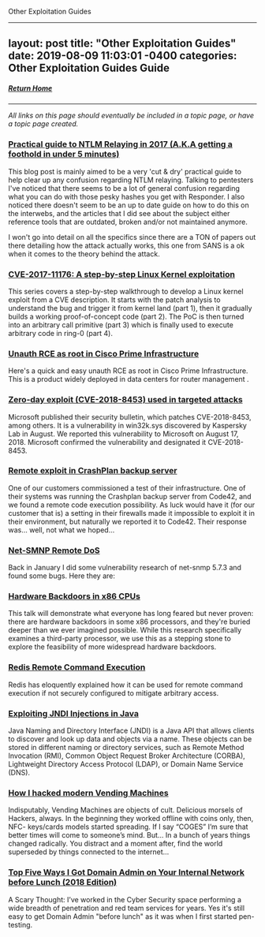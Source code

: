 Other Exploitation Guides

---
layout: post
title:  "Other Exploitation Guides"
date:   2019-08-09 11:03:01 -0400
categories: Other Exploitation Guides Guide
---
##### [Return Home](https://thegetch.github.io/penetration/testing/resources/2020/07/24/Home/)

---

_All links on this page should eventually be included in a topic page, or have a topic page created._

### [Practical guide to NTLM Relaying in 2017 (A.K.A getting a foothold in under 5 minutes)](https://byt3bl33d3r.github.io/practical-guide-to-ntlm-relaying-in-2017-aka-getting-a-foothold-in-under-5-minutes.html)

This blog post is mainly aimed to be a very 'cut & dry' practical guide to help clear up any confusion regarding NTLM relaying. Talking to pentesters I've noticed that there seems to be a lot of general confusion regarding what you can do with those pesky hashes you get with Responder. I also noticed there doesn't seem to be an up to date guide on how to do this on the interwebs, and the articles that I did see about the subject either reference tools that are outdated, broken and/or not maintained anymore.

I won't go into detail on all the specifics since there are a TON of papers out there detailing how the attack actually works, this one from SANS is a ok when it comes to the theory behind the attack.

### [CVE-2017-11176: A step-by-step Linux Kernel exploitation](https://blog.lexfo.fr/cve-2017-11176-linux-kernel-exploitation-part1.html)

This series covers a step-by-step walkthrough to develop a Linux kernel exploit from a CVE description. It starts with the patch analysis to understand the bug and trigger it from kernel land (part 1), then it gradually builds a working proof-of-concept code (part 2). The PoC is then turned into an arbitrary call primitive (part 3) which is finally used to execute arbitrary code in ring-0 (part 4).

### [Unauth RCE as root in Cisco Prime Infrastructure](https://seclists.org/fulldisclosure/2018/Oct/19)

Here's a quick and easy unauth RCE as root in Cisco Prime Infrastructure. This is a product widely deployed in data centers for router management .

### [Zero-day exploit (CVE-2018-8453) used in targeted attacks](https://securelist.com/cve-2018-8453-used-in-targeted-attacks/88151/)

Microsoft published their security bulletin, which patches CVE-2018-8453, among others. It is a vulnerability in win32k.sys discovered by Kaspersky Lab in August. We reported this vulnerability to Microsoft on August 17, 2018. Microsoft confirmed the vulnerability and designated it CVE-2018-8453.

### [Remote exploit in CrashPlan backup server](https://blog.radicallyopensecurity.com/CVE-2017-9830.html)

One of our customers commissioned a test of their infrastructure. One of their systems was running the Crashplan backup server from Code42, and we found a remote code execution possibility. As luck would have it (for our customer that is) a setting in their firewalls made it impossible to exploit it in their environment, but naturally we reported it to Code42.
Their response was... well, not what we hoped...

### [Net-SMNP Remote DoS](https://dumpco.re/blog/net-snmp-5.7.3-remote-dos)

Back in January I did some vulnerability research of net-snmp 5.7.3 and found some bugs. Here they are:

### [Hardware Backdoors in x86 CPUs](https://www.youtube.com/watch?v=_eSAF_qT_FY&feature=youtu.be)

This talk will demonstrate what everyone has long feared but never proven: there are hardware backdoors in some x86 processors, and they're buried deeper than we ever imagined possible. While this research specifically examines a third-party processor, we use this as a stepping stone to explore the feasibility of more widespread hardware backdoors.

### [Redis Remote Command Execution](https://packetstormsecurity.com/files/134200/Redis-Remote-Command-Execution.html)

Redis has eloquently explained how it can be used for remote command execution if not securely configured to mitigate arbitrary access.

### [Exploiting JNDI Injections in Java](https://www.veracode.com/blog/research/exploiting-jndi-injections-java)

Java Naming and Directory Interface (JNDI) is a Java API that allows clients to discover and look up data and objects via a name. These objects can be stored in different naming or directory services, such as Remote Method Invocation (RMI), Common Object Request Broker Architecture (CORBA), Lightweight Directory Access Protocol (LDAP), or Domain Name Service (DNS).

### [How I hacked modern Vending Machines](https://hackernoon.com/how-i-hacked-modern-vending-machines-43f4ae8decec)

Indisputably, Vending Machines are objects of cult. Delicious morsels of Hackers, always. In the beginning they worked offline with coins only, then, NFC- keys/cards models started spreading. If I say “COGES” I’m sure that better times will come to someone’s mind. But… In a bunch of years things changed radically. You distract and a moment after, find the world superseded by things connected to the internet…

### [Top Five Ways I Got Domain Admin on Your Internal Network before Lunch (2018 Edition)](https://medium.com/@adam.toscher/top-five-ways-i-got-domain-admin-on-your-internal-network-before-lunch-2018-edition-82259ab73aaa)

A Scary Thought: I’ve worked in the Cyber ​​Security space performing a wide breadth of penetration and red team services for years. Yes it's still easy to get Domain Admin "before lunch" as it was when I first started pen-testing.
